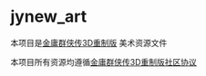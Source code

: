 # jynew_art

本项目是[金庸群侠传3D重制版](https://github.com/jynew/jynew) 美术资源文件

本项目所有资源均遵循[金庸群侠传3D重制版社区协议](https://github.com/jynew/jynew/tree/main/COMMUNITY_LICENSE_FOR_JYX2)

